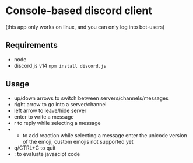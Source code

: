 # Console-based discord client
(this app only works on linux, and you can only log into bot-users)

## Requirements
 - node
 - discord.js v14
   `npm install discord.js`
## Usage
 - up/down arrows to switch between servers/channels/messages
 - right arrow to go into a server/channel
 - left arrow to leave/hide server
 - enter to write a message
 - r to reply while selecting a message
 - + to add reaction while selecting a message
   enter the unicode version of the emoji, custom emojis not supported yet
 - q/CTRL+C to quit
 - : to evaluate javascipt code
